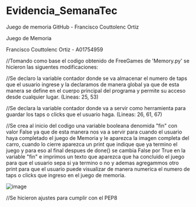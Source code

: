 # Evidencia_SemanaTec


Juego de memoria GitHub - Francisco Couttolenc Ortiz


Juego de Memoria

Francisco Couttolenc Ortiz - A01754959

//Tomando como base el codigo obtenido de FreeGames de 'Memory.py' se hicieron las siguentes modificaciones:

//Se declaro la variable contador donde se va almacenar el numero de taps que el usuario ingrese y la declaramos de manera global ya que de esta manera se define en el cuerpo principal del programa y permite su acceso desde cualquier lugar. (Lineas: 25, 53)

//Se declara la variable contador donde va a servir como herramienta para guardar los taps o clicks que el usuario haga. (Lineas: 26, 61, 67)

//Se crea al inicio del codigo una variable booleana denomida "fin" con valor False ya que de esta manera nos va a servir para cuando el usuario haya completado el juego de Memoria y le aparezca la imagen completa del carro, cuando lo cierre aparezca un print que indique que ya termino el juego y para eso al final despues de done() se cambia False por True en la variable "fin" e imprimos un texto que aparezca que ha concluido el juego para que el usuario sepa si ya termino o no y ademas agregammos otro print para que el usuario puede visualizar de manera numerica el numero de taps o clicks que ingreso en el juego de memoria.


![image](https://user-images.githubusercontent.com/105402763/168401259-8b0026c4-a53c-4eb6-9400-f0311cf584fa.png)


//Se hicieron ajustes para cumplir con el PEP8
